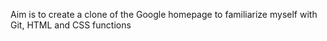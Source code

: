Aim is to create a clone of the Google homepage to familiarize myself with Git, HTML and CSS functions